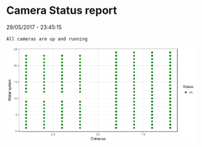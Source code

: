 Camera Status report
================
29/05/2017 - 23:45:15

    All cameras are up and running

![](camreport_files/figure-markdown_github/unnamed-chunk-2-1.png)
